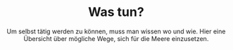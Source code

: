 ---
title: Was tun?
subtitle: >-
    Um selbst tätig werden zu können, muss man wissen wo und wie.
    Hier eine Übersicht über mögliche Wege, sich für die Meere einzusetzen.
image: https://www.deepwave.org/wp-content/uploads/2018/10/2_Video.jpg
overlay: rgba(51,16,0,0.26)
---
